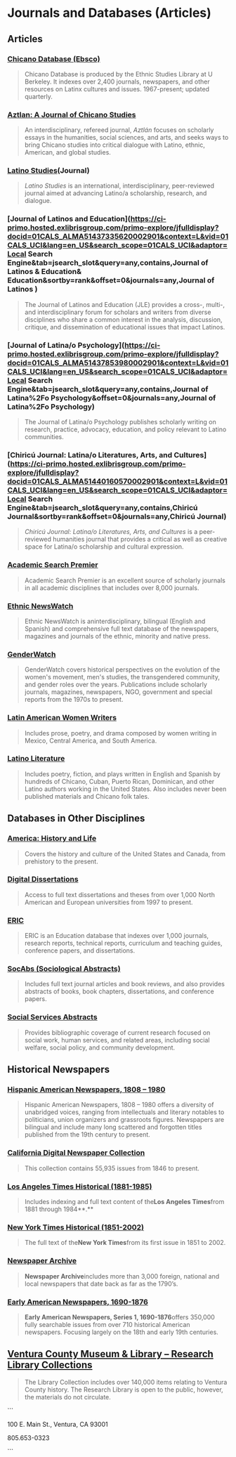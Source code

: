 # Journals and Databases \(Articles\)

## Articles

### [Chicano Database \(Ebsco\)](http://summit.csuci.edu/login?url=https://search.ebscohost.com/login.aspx?authtype=ip,uid&custid=s4819800&groupid=main&profile=ehost&defaultdb=chd)

> Chicano Database is produced by the Ethnic Studies Library at U Berkeley. It indexes over 2,400 journals, newspapers, and other resources on Latinx cultures and issues. 1967-present; updated quarterly.

### [Aztlan: A Journal of Chicano Studies](http://www.ingentaconnect.com.summit.csuci.edu:2048/content/csrc/aztlan)

> An interdisciplinary, refereed journal, _Aztlán_ focuses on scholarly essays in the humanities, social sciences, and arts, and seeks ways to bring Chicano studies into critical dialogue with Latino, ethnic, American, and global studies.

### [Latino Studies](http://search.proquest.com.summit.csuci.edu:2048/publication/43954)\(Journal\)

> _Latino Studies_ is an international, interdisciplinary, peer-reviewed journal aimed at advancing Latino/a scholarship, research, and dialogue.

### [Journal of Latinos and Education](https://ci-primo.hosted.exlibrisgroup.com/primo-explore/jfulldisplay?docid=01CALS_ALMA51437335620002901&context=L&vid=01CALS_UCI&lang=en_US&search_scope=01CALS_UCI&adaptor=Local Search Engine&tab=jsearch_slot&query=any,contains,Journal of Latinos & Education& Education&sortby=rank&offset=0&journals=any,Journal of Latinos )

> The Journal of Latinos and Education \(JLE\) provides a cross-, multi-, and interdisciplinary forum for scholars and writers from diverse disciplines who share a common interest in the analysis, discussion, critique, and dissemination of educational issues that impact Latinos.

### [Journal of Latina/o Psychology](https://ci-primo.hosted.exlibrisgroup.com/primo-explore/jfulldisplay?docid=01CALS_ALMA51437853980002901&context=L&vid=01CALS_UCI&lang=en_US&search_scope=01CALS_UCI&adaptor=Local Search Engine&tab=jsearch_slot&query=any,contains,Journal of Latina%2Fo Psychology&offset=0&journals=any,Journal of Latina%2Fo Psychology)

> The Journal of Latina/o Psychology publishes scholarly writing on research, practice, advocacy, education, and policy relevant to Latino communities.

### [Chiricú Journal: Latina/o Literatures, Arts, and Cultures](https://ci-primo.hosted.exlibrisgroup.com/primo-explore/jfulldisplay?docid=01CALS_ALMA51440160570002901&context=L&vid=01CALS_UCI&lang=en_US&search_scope=01CALS_UCI&adaptor=Local Search Engine&tab=jsearch_slot&query=any,contains,Chiricú Journal&sortby=rank&offset=0&journals=any,Chiricú Journal)

> _Chiricú Journal: Latina/o Literatures, Arts, and Cultures_ is a peer-reviewed humanities journal that provides a critical as well as creative space for Latina/o scholarship and cultural expression.

### [Academic Search Premier](http://summit.csuci.edu:2048/login?url=http://search.ebscohost.com/login.aspx?authtype=ip,uid&profile=ehost&defaultdb=aph)

> Academic Search Premier is an excellent source of scholarly journals in all academic disciplines that includes over 8,000 journals.

### [Ethnic NewsWatch](http://summit.csuci.edu:2048/login?url=http://proquest.umi.com/pqdweb?RQT=306&TS=1058457987&DBId=14398#sform)

> Ethnic NewsWatch is aninterdisciplinary, bilingual \(English and Spanish\) and comprehensive full text database of the newspapers, magazines and journals of the ethnic, minority and native press.

### [GenderWatch](http://summit.csuci.edu:2048/login?url=http://proquest.umi.com/pqdweb?RQT=306&TS=1058457987&DBId=14397#sform)

> GenderWatch covers historical perspectives on the evolution of the women's movement, men's studies, the transgendered community, and gender roles over the years. Publications include scholarly journals, magazines, newspapers, NGO, government and special reports from the 1970s to present.

### [Latin American Women Writers](http://summit.csuci.edu:2048/login?url=http://lit.alexanderstreet.com/laww/)

> Includes prose, poetry, and drama composed by women writing in Mexico, Central America, and South America.

### [Latino Literature](http://summit.csuci.edu:2048/login?url=http://lit.alexanderstreet.com/lali/)

> Includes poetry, fiction, and plays written in English and Spanish by hundreds of Chicano, Cuban, Puerto Rican, Dominican, and other Latino authors working in the United States. Also includes never been published materials and Chicano folk tales.

## Databases in Other Disciplines

### [America: History and Life](http://eds.a.ebscohost.com.summit.csuci.edu/ehost/search/advanced?vid=0&sid=d9a528e7-1109-41d4-9410-f7c7004d124e%40sessionmgr4008)

> Covers the history and culture of the United States and Canada, from prehistory to the present.

### [Digital Dissertations](http://summit.csuci.edu:2048/login?url=http://proquest.umi.com/pqdweb?RQT=306&TS=1058457987&DBId=G647#sform)

> Access to full text dissertations and theses from over 1,000 North American and European universities from 1997 to present.

### [ERIC](http://summit.csuci.edu:2048/login?url=http://search.ebscohost.com/login.aspx?authtype=ip,uid&profile=ehost&defaultdb=eric)

> ERIC is an Education database that indexes over 1,000 journals, research reports, technical reports, curriculum and teaching guides, conference papers, and dissertations.

### [SocAbs \(Sociological Abstracts\)](http://summit.csuci.edu:2048/login?url=http://www.csa.com/htbin/dbrng.cgi?username=islands&access=islands25&db=socioabs-set-c)

> Includes full text journal articles and book reviews, and also provides abstracts of books, book chapters, dissertations, and conference papers.

### [Social Services Abstracts](http://summit.csuci.edu:2048/login?url=http://www.csa.com/htbin/dbrng.cgi?username=islands&access=islands25&db=ssa-set-c)

> Provides bibliographic coverage of current research focused on social work, human services, and related areas, including social welfare, social policy, and community development.

## Historical Newspapers

### [Hispanic American Newspapers, 1808 – 1980](http://summit.csuci.edu:2048/login?url=http://infoweb.newsbank.com/?db=EANX&d_collections=EANASP)

> Hispanic American Newspapers, 1808 – 1980 offers a diversity of unabridged voices, ranging from intellectuals and literary notables to politicians, union organizers and grassroots figures. Newspapers are bilingual and include many long scattered and forgotten titles published from the 19th century to present.

### [California Digital Newspaper Collection](http://cdnc.ucr.edu/cdnc)

> This collection contains 55,935 issues from 1846 to present.

### [Los Angeles Times Historical \(1881-1985\)](http://summit.csuci.edu:2048/login?url=http://proquest.umi.com/pqdweb?RQT=306&TS=1058457987&DBId=6861#sform)

> Includes indexing and full text content of the**Los Angeles Times**from 1881 through 1984**.**

### [New York Times Historical \(1851-2002\)](http://summit.csuci.edu:2048/login?url=http://proquest.umi.com/pqdweb?RQT=306&TS=1058457987&DBId=6861#sform)

> The full text of the**New York Times**from its first issue in 1851 to 2002.

### [Newspaper Archive](http://summit.csuci.edu:2048/login?url=http://access.Newspaperarchive.com)

> **Newspaper Archive**includes more than 3,000 foreign, national and local newspapers that date back as far as the 1790’s.

### [Early American Newspapers, 1690-1876](http://summit.csuci.edu:2048/login?url=http://infoweb.newsbank.com/iw-search/we/HistArchive?p_product=EANX&p_action=timeframes&p_theme=ahnp&p_nbid=B56S50IJMTE4MTY4MTExNi42OTIxNTM6MToxMzoyMDkuMTI5LjExNS4y&p_clear_search=&s_search_type=timeframes&s_category=none&d_refprod=EANX&s_browseRef=)

> **Early American Newspapers, Series 1, 1690-1876**offers 350,000 fully searchable issues from over 710 historical American newspapers. Focusing largely on the 18th and early 19th centuries.

## [Ventura County Museum & Library – Research Library Collections](http://venturamuseum.org/research-library/)

> The Library Collection includes over 140,000 items relating to Ventura County history. The Research Library is open to the public, however, the materials do not circulate.

\`\`\`

100 E. Main St., Ventura, CA 93001

805.653-0323

\`\`\`

